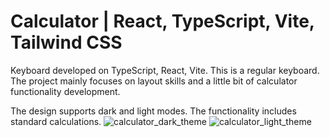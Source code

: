 # Calculator | React, TypeScript, Vite, Tailwind CSS
Keyboard developed on TypeScript, React, Vite. This is a regular keyboard. The project mainly focuses on layout skills and a little bit of calculator functionality development.

The design supports dark and light modes. The functionality includes standard calculations.
![calculator_dark_theme](https://github.com/user-attachments/assets/0d72e45f-c2c8-4dde-9f4f-60f9574c50ff)
![calculator_light_theme](https://github.com/user-attachments/assets/79df170e-cce5-4e71-87b2-15934acd6d6e)

